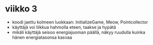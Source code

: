 # viikko 3
- koodi jaettu kolmeen luokkaan: InitializeGame, Meow, Pointcollector
- käyttäjä voi liikkua hahmolla eteen, taakse ja hypätä
- mikäli käyttäjä seisoo energiajuoman päällä, näkyy ruudulla kuinka hänen energiatasonsa kasvaa